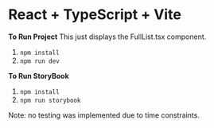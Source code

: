 # React + TypeScript + Vite
**To Run Project**
This just displays the FullList.tsx component. 
1. `npm install`
2. `npm run dev`

**To Run StoryBook**
1. `npm install`
2. `npm run storybook`

Note: no testing was implemented due to time constraints.

